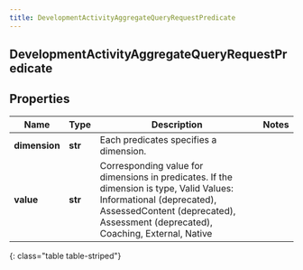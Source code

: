 ```yaml
---
title: DevelopmentActivityAggregateQueryRequestPredicate
---
```

## DevelopmentActivityAggregateQueryRequestPredicate

## Properties

|Name | Type | Description | Notes|
|------------ | ------------- | ------------- | -------------|
| **dimension** | **str** | Each predicates specifies a dimension. | |
| **value** | **str** | Corresponding value for dimensions in predicates. If the dimension is type, Valid Values: Informational (deprecated), AssessedContent (deprecated), Assessment (deprecated), Coaching, External, Native | |
{: class="table table-striped"}


